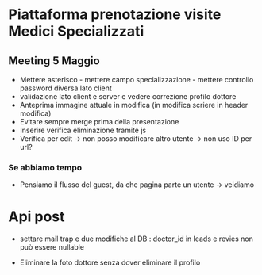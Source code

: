 # Piattaforma prenotazione visite Medici Specializzati

## Meeting 5 Maggio
- Mettere asterisco - mettere campo specializzazione - mettere controllo password diversa lato client
- validazione lato client e server e vedere correzione profilo dottore
- Anteprima immagine attuale in modifica (in modifica scriere in header modifica)
- Evitare sempre merge prima della presentazione
- Inserire verifica eliminazione tramite js
- Verifica per edit -> non posso modificare altro utente -> non uso ID per url?

### Se abbiamo tempo
- Pensiamo il flusso del guest, da che pagina parte un utente -> veidiamo


# Api post
- settare mail trap e due modifiche al DB : doctor_id in leads e revies non può essere nullable

- Eliminare la foto dottore senza dover eliminare il profilo
